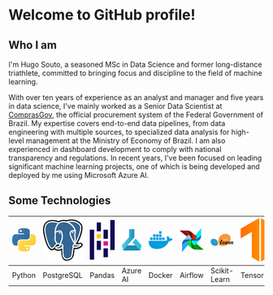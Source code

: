 # Welcome to GitHub profile!

## Who I am

I'm Hugo Souto, a seasoned MSc in Data Science and former long-distance triathlete, committed to bringing focus and discipline to the field of machine learning.

With over ten years of experience as an analyst and manager and five years in data science, I've mainly worked as a Senior Data Scientist at [ComprasGov](www.gov.br/compras), the official procurement system of the Federal Government of Brazil. My expertise covers end-to-end data pipelines, from data engineering with multiple sources, to specialized data analysis for high-level management at the Ministry of Economy of Brazil. I am also experienced in dashboard development to comply with national transparency and regulations. In recent years, I've been focused on leading significant machine learning projects, one of which is being developed and deployed by me using Microsoft Azure AI.

## Some Technologies

| ![Python Logo](img/python.png "Python") | ![PostgreSQL Logo](img/postgres.png "PostgreSQL") | ![Pandas Logo](img/pandas.png "Pandas") | ![Microsoft Azure Machine Learning Logo](img/azureml.png "Microsoft Azure Machine Learning") | ![Docker Logo](img/docker.png "Docker") | ![Airflow Logo](img/airflow.png "Airflow") | ![Scikit-Learn Logo](img/scikitlearn.png "Scikit-Learn") | ![TensorFlow Logo](img/tensorflow.png "TensorFlow") | ![PyTorch Logo](img/pytorch.png "PyTorch") | ![VS Code Logo](img/vscode.png "VS Code") | ![GitHub](img/github.png "GitHub") | ![Databricks Azure](img/databricks-azure.png "Databricks Azure") | ![Apache Spark](img/spark.png "Apache Spark") |
|---|---|---|---|---|---|---|---|---|---|---|---|---|
| Python | PostgreSQL | Pandas | Azure AI | Docker | Airflow | Scikit-Learn | TensorFlow | PyTorch | VS Code | GitHub | Databricks Azure | Apache Spark |
